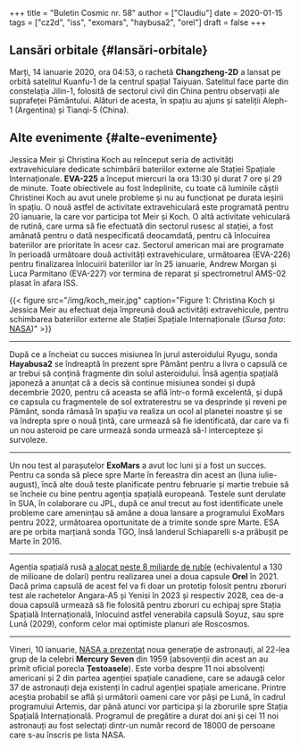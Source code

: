 +++
title = "Buletin Cosmic nr. 58"
author = ["Claudiu"]
date = 2020-01-15
tags = ["cz2d", "iss", "exomars", "haybusa2", "orel"]
draft = false
+++

## Lansări orbitale {#lansări-orbitale}

Marți, 14 ianuarie 2020, ora 04:53, o rachetă **Changzheng-2D** a lansat pe orbită satelitul Kuanfu-1 de la centrul spațial Taiyuan. Satelitul face parte din constelația Jilin-1, folosită de sectorul civil din China pentru observații ale suprafeței Pământului. Alături de acesta, în spațiu au ajuns și sateliții Aleph-1 (Argentina) și Tianqi-5 (China).


## Alte evenimente {#alte-evenimente}

Jessica Meir și Christina Koch au reînceput seria de activități extravehiculare dedicate schimbării bateriilor externe ale Stației Spațiale Internaționale. **EVA-225** a început miercuri la ora 13:30 și durat 7 ore și 29 de minute. Toate obiectivele au fost îndeplinite, cu toate că luminile căștii Christinei Koch au avut unele probleme și nu au funcționat pe durata ieșirii în spațiu. O nouă astfel de activitate extravehiculară este programată pentru 20 ianuarie, la care vor participa tot Meir și Koch. O altă activitate vehiculară de rutină, care urma să fie efectuată din sectorul rusesc al stației, a fost amânată pentru o dată nespecificată deocamdată, pentru că înlocuirea bateriilor are prioritate în acesr caz. Sectorul american mai are programate în perioadă următoare două activități extravehiculare, următoarea (EVA-226)  pentru finalizarea înlocuirii bateriilor iar în 25 ianuarie, Andrew Morgan și Luca Parmitano (EVA-227) vor termina de reparat și spectrometrul AMS-02 plasat în afara ISS.

{{< figure src="/img/koch_meir.jpg" caption="Figure 1: Christina Koch și Jessica Meir au efectuat deja împreună două activități extravehicule, pentru schimbarea bateriilor externe ale Stației Spațiale Internaționale (_Sursa foto_: [NASA](https://blogs.nasa.gov/spacestation/2020/01/15/spacewalkers-begin-work-to-upgrade-power-systems/))" >}}

---

După ce a încheiat cu succes misiunea în jurul asteroidului Ryugu, sonda **Hayabusa2** se îndreaptă în prezent spre Pământ pentru a livra o capsulă ce ar trebui să conțină fragmente din solul asteroidului. Însă agenția spațială japoneză a anunțat că a decis să continue misiunea sondei și după decembrie 2020, pentru că aceasta se află într-o formă excelentă, și după ce capsula cu fragmentele de sol extraterestru se va desprinde și reveni pe Pământ, sonda rămasă în spațiu va realiza un ocol al planetei noastre și se va îndrepta spre o nouă țintă, care urmează să fie identificată, dar care va fi un nou asteroid pe care urmează sonda urmează să-l intercepteze și survoleze.

---

Un nou test al parașutelor **ExoMars** a avut loc luni și a fost un succes. Pentru ca sonda să plece spre Marte în fereastra din acest an (luna iulie-august), încă alte două teste planificate pentru februarie și martie trebuie să se încheie cu bine pentru agenția spațială europeană. Testele sunt derulate în SUA, în colaborare cu JPL, după ce anul trecut au fost identificate unele probleme care amenințau să amâne a doua lansare a programului ExoMars pentru 2022, următoarea oportunitate de a trimite sonde spre Marte. ESA are pe orbita marțiană sonda TGO, însă landerul Schiaparelli s-a prăbușit pe Marte în 2016.

---

Agenția spațială rusă [a alocat peste 8 miliarde de ruble](https://ria.ru/20200113/1563348630.html) (echivalentul a 130 de milioane de dolari) pentru realizarea unei a doua capsule **Orel** în 2021. Dacă prima capsulă de acest fel va fi doar un prototip folosit pentru zboruri test ale rachetelor Angara-A5 și Yenisi în 2023 și respectiv 2028, cea de-a doua capsulă urmează să fie folosită pentru zboruri cu echipaj spre Stația Spațială Internațională, înlocuind astfel venerabila capsulă Soyuz, sau spre Lună (2029), conform celor mai optimiste planuri ale Roscosmos.

---

Vineri, 10 ianuarie, [NASA a prezentat](https://www.nasa.gov/press-release/nasa-s-newest-astronauts-ready-for-space-station-moon-and-mars-missions) noua generație de astronauți, al 22-lea grup de la celebri **Mercury Seven** din 1959 (absovenții din acest an au primit oficial porecla **Țestoasele**). Este vorba despre 11 noi absolvenți americani și 2 din partea agenției spațiale canadiene, care se adaugă celor 37 de astronauți deja existenți în cadrul agenției spațiale americane. Printre aceștia probabil se află și următorii oameni care vor păși pe Lună, în cadrul programului Artemis, dar până atunci vor participa și la zborurile spre Stația Spațială Internațională. Programul de pregătire a durat doi ani și cei 11 noi astronauți au fost selectați dintr-un număr record de 18000 de persoane care s-au înscris pe lista NASA.